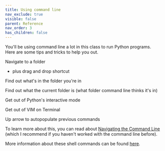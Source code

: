 ```yaml
---
title: Using command line
nav_exclude: true
visible: false
parent: Reference
nav_order: 3
has_children: false
---
```


You'll be using command line a lot in this class to run Python programs. Here are some tips and tricks to help you out.

Navigate to a folder
- plus drag and drop shortcut

Find out what's in the folder you're in

Find out what the current folder is (what folder command line thinks it's in)

Get out of Python's interactive mode

Get out of VIM on Terminal

Up arrow to autopopulate previous commands

To learn more about this, you can read about [Navigating the Command Line](http://swcarpentry.github.io/shell-novice/02-filedir/index.html) 
(which I recommend if you haven't worked with the command line before).

More information about these shell commands can be found
[here](http://swcarpentry.github.io/shell-novice/reference).